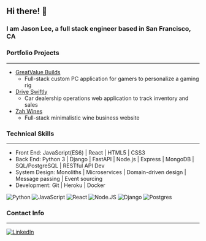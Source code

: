 ## Hi there! 👋


### I am Jason Lee, a full stack engineer based in San Francisco, CA 

### Portfolio Projects
***
- [GreatValue Builds](https://github.com/jeelason/great-builds)
  * Full-stack custom PC application for gamers to personalize a gaming rig
- [Drive Swiftly](https://github.com/jeelason/drive-swiftly)
  * Car dealership operations web application to track inventory and sales
- [Zah Wines](https://github.com/jeelason/zah-wines)
  * Full-stack minimalistic wine business website
### Technical Skills
***
- Front End: JavaScript(ES6) | React | HTML5 | CSS3
- Back End: Python 3 | Django | FastAPI | Node.js | Express | MongoDB | SQL/PostgreSQL | RESTful API Dev
- System Design: Monoliths | Microservices | Domain-driven design | Message passing | Event sourcing
- Development: Git | Heroku | Docker


![Python](https://img.shields.io/badge/Python-3776AB?style=for-the-badge&logo=python&logoColor=white)
![JavaScript](https://img.shields.io/badge/JavaScript-323330?style=for-the-badge&logo=javascript&logoColor=F7DF1E)
![React](https://img.shields.io/badge/React-20232A?style=for-the-badge&logo=react&logoColor=61DAFB)
![Node.JS](https://img.shields.io/badge/Node.js-43853D?style=for-the-badge&logo=node.js&logoColor=white) 
![Django](https://img.shields.io/badge/Django-092E20?style=for-the-badge&logo=django&logoColor=white) 
![Postgres](https://img.shields.io/badge/postgres-%23316192.svg?style=for-the-badge&logo=postgresql&logoColor=white)
### Contact Info
***
[![LinkedIn](https://img.shields.io/badge/linkedin-%230077B5.svg?style=for-the-badge&logo=linkedin&logoColor=white)](https://www.linkedin.com/in/jasonlee220/) 
